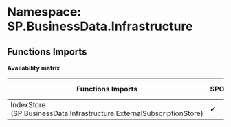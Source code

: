 # Namespace: SP.BusinessData.Infrastructure

## Functions Imports

**Availability matrix**

Functions Imports | SPO | SP 2019 | SP 2016 | SP 2013
----------|-----|---------|---------|--------
IndexStore (SP.BusinessData.Infrastructure.ExternalSubscriptionStore) | ✔ | ✔ | ✔ | ✔
